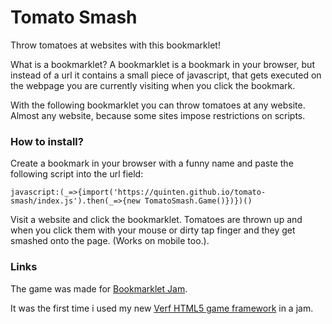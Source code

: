 # Tomato Smash

Throw tomatoes at websites with this bookmarklet!

What is a bookmarklet? A bookmarklet is a bookmark in your browser, but instead of a url it contains a small piece of javascript, that gets executed on the webpage you are currently visiting when you click the bookmark.

With the following bookmarklet you can throw tomatoes at any website. Almost any website, because some sites impose restrictions on scripts.

### How to install?

Create a bookmark in your browser with a funny name and paste the following script into the url field:

```
javascript:(_=>{import('https://quinten.github.io/tomato-smash/index.js').then(_=>{new TomatoSmash.Game()})})()
```

Visit a website and click the bookmarklet. Tomatoes are thrown up and when you click them with your mouse or dirty tap finger and they get smashed onto the page. (Works on mobile too.).

### Links

The game was made for [Bookmarklet Jam](https://itch.io/jam/bookmarklet-jam).

It was the first time i used my new [Verf HTML5 game framework](https://github.com/Quinten/verf) in a jam.
